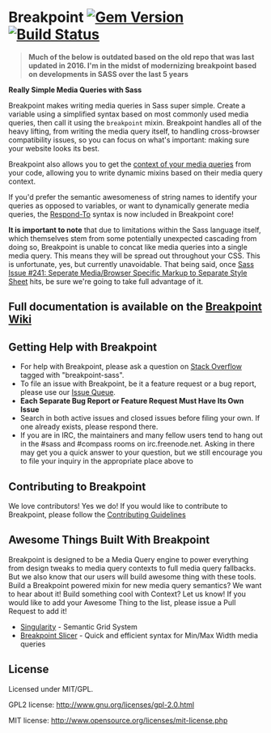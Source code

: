 # Breakpoint [![Gem Version](https://badge.fury.io/rb/breakpoint.png)](http://badge.fury.io/rb/breakpoint) [![Build Status](https://travis-ci.org/Team-Sass/breakpoint.png)](https://travis-ci.org/Team-Sass/breakpoint)

> **Much of the below is outdated based on the old repo that was last updated in 2016.  I'm in the midst of modernizing breakpoint based on developments in SASS over the last 5 years**

**Really Simple Media Queries with Sass**

Breakpoint makes writing media queries in Sass super simple. Create a variable using a simplified syntax based on most commonly used media queries, then call it using the `breakpoint` mixin.  Breakpoint handles all of the heavy lifting, from writing the media query itself, to handling cross-browser compatibility issues, so you can focus on what's important: making sure your website looks its best.

Breakpoint also allows you to get the [context of your media queries](https://github.com/Team-Sass/breakpoint/wiki/Breakpoint-Context) from your code, allowing you to write dynamic mixins based on their media query context.

If you'd prefer the semantic awesomeness of string names to identify your queries as opposed to variables, or want to dynamically generate media queries, the [Respond-To](https://github.com/Team-Sass/breakpoint/wiki/Respond-To) syntax is now included in Breakpoint core!

**It is important to note** that due to limitations within the Sass language itself, which themselves stem from some potentially unexpected cascading from doing so, Breakpoint is unable to concat like media queries into a single media query. This means they will be spread out throughout your CSS. This is unfortunate, yes, but currently unavoidable. That being said, once [Sass Issue #241: Seperate Media/Browser Specific Markup to Separate Style Sheet](https://github.com/nex3/sass/issues/241) hits, be sure we're going to take full advantage of it.


## Full documentation is available on the [Breakpoint Wiki](https://github.com/Team-Sass/breakpoint/wiki)

## Getting Help with Breakpoint

* For help with Breakpoint, please ask a question on [Stack Overflow](http://stackoverflow.com/questions/ask) tagged with "breakpoint-sass".
* To file an issue with Breakpoint, be it a feature request or a bug report, please use our [Issue Queue](https://github.com/Team-Sass/breakpoint/issues).
* **Each Separate Bug Report or Feature Request Must Have Its Own Issue**
* Search in both active issues and closed issues before filing your own. If one already exists, please respond there.
* If you are in IRC, the maintainers and many fellow users tend to hang out in the #sass and #compass rooms on irc.freenode.net. Asking in there may get you a quick answer to your question, but we still encourage you to file your inquiry in the appropriate place above to

## Contributing to Breakpoint

We love contributors! Yes we do! If you would like to contribute to Breakpoint, please follow the [Contributing Guidelines](https://github.com/Team-Sass/breakpoint/blob/2.x.x/CONTRIBUTING.md)

## Awesome Things Built With Breakpoint

Breakpoint is designed to be a Media Query engine to power everything from design tweaks to media query contexts to full media query fallbacks. But we also know that our users will build awesome thing with these tools. Build a Breakpoint powered mixin for new media query semantics? We want to hear about it! Build something cool with Context? Let us know! If you would like to add your Awesome Thing to the list, please issue a Pull Request to add it!

* [Singularity](https://github.com/Team-Sass/Singularity) - Semantic Grid System
* [Breakpoint Slicer](https://github.com/lolmaus/breakpoint-slicer) - Quick and efficient syntax for Min/Max Width media queries

## License

Licensed under MIT/GPL.

GPL2 license:
http://www.gnu.org/licenses/gpl-2.0.html

MIT license:
http://www.opensource.org/licenses/mit-license.php
